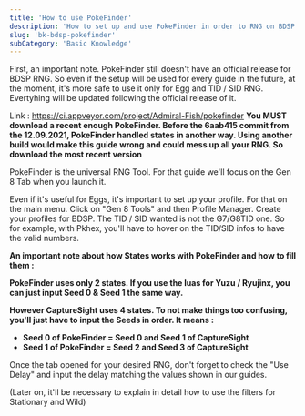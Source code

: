 ```yaml
---
title: 'How to use PokeFinder'
description: 'How to set up and use PokeFinder in order to RNG on BDSP'
slug: 'bk-bdsp-pokefinder'
subCategory: 'Basic Knowledge'
---
```


First, an important note. PokeFinder still doesn't have an official release for BDSP RNG. So even if the setup will be used for every guide in the future, at the moment, it's more safe to use it only for Egg and TID / SID RNG. Evertyhing will be updated following the official release of it.

Link : https://ci.appveyor.com/project/Admiral-Fish/pokefinder
**You MUST download a recent enough PokeFinder. Before the 6aab415 commit from the 12.09.2021, PokeFinder handled states in another way. Using another build would make this guide wrong and could mess up all your RNG. So download the most recent version**

PokeFinder is the universal RNG Tool. For that guide we'll focus on the Gen 8 Tab when you launch it.

Even if it's useful for Eggs, it's important to set up your profile. For that on the main menu. Click on "Gen 8 Tools" and then Profile Manager. Create your profiles for BDSP. The TID / SID wanted is not the G7/G8TID one. So for example, with Pkhex, you'll have to hover on the TID/SID infos to have the valid numbers.

**An important note about how States works with PokeFinder and how to fill them :**

**PokeFinder uses only 2 states. If you use the luas for Yuzu / Ryujinx, you can just input Seed 0 & Seed 1 the same way.**

**However CaptureSight uses 4 states. To not make things too confusing, you'll just have to input the Seeds in order. It means :**
- **Seed 0 of PokeFinder = Seed 0 and Seed 1 of CaptureSight**
- **Seed 1 of PokeFinder = Seed 2 and Seed 3 of CaptureSight**

Once the tab opened for your desired RNG, don't forget to check the "Use Delay" and input the delay matching the values shown in our guides.

(Later on, it'll be necessary to explain in detail how to use the filters for Stationary and Wild)
